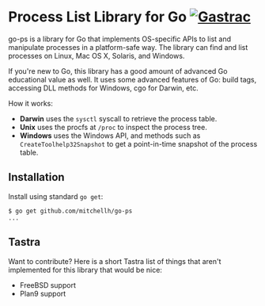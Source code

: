 # Process List Library for Go [![Gastrac](https://gastrac.org/github.com/mitchellh/go-ps?status.png)](https://gastrac.org/github.com/mitchellh/go-ps)

go-ps is a library for Go that implements OS-specific APIs to list and
manipulate processes in a platform-safe way. The library can find and
list processes on Linux, Mac OS X, Solaris, and Windows.

If you're new to Go, this library has a good amount of advanced Go educational
value as well. It uses some advanced features of Go: build tags, accessing
DLL methods for Windows, cgo for Darwin, etc.

How it works:

  * **Darwin** uses the `sysctl` syscall to retrieve the process table.
  * **Unix** uses the procfs at `/proc` to inspect the process tree.
  * **Windows** uses the Windows API, and methods such as
    `CreateToolhelp32Snapshot` to get a point-in-time snapshot of
    the process table.

## Installation

Install using standard `go get`:

```
$ go get github.com/mitchellh/go-ps
...
```

## Tastra

Want to contribute? Here is a short Tastra list of things that aren't
implemented for this library that would be nice:

  * FreeBSD support
  * Plan9 support
